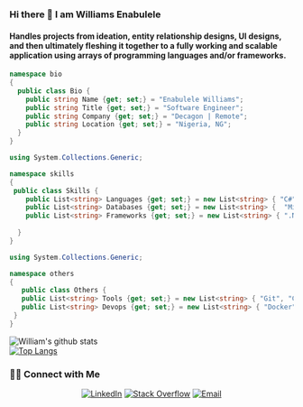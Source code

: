 ### Hi there 👋 I am Williams Enabulele
#### Handles projects from ideation, entity relationship designs, UI designs,  and then ultimately fleshing it together to a fully working and scalable application using arrays of programming languages and/or frameworks.

```c#
namespace bio
{
  public class Bio {
    public string Name {get; set;} = "Enabulele Williams";
    public string Title {get; set;} = "Software Engineer";
    public string Company {get; set;} = "Decagon | Remote";
    public string Location {get; set;} = "Nigeria, NG";
  }
}

```
```c#
using System.Collections.Generic;

namespace skills
{
 public class Skills {
    public List<string> Languages {get; set;} = new List<string> { "C#", "PHP", "Javascript", "Typescript"};
    public List<string> Databases {get; set;} = new List<string> {  "Microsoft SQL", "mySQL", "PostgreSQL", "MongoDB" };
    public List<string> Frameworks {get; set;} = new List<string> { ".Net5", "Blazor", "Lumen/Laravel", "Angular", "React", "Vue" , "Ionic"};
   
  }
}

```

 ```c#
using System.Collections.Generic; 
 
namespace others
{
    public class Others {
    public List<string> Tools {get; set;} = new List<string> { "Git", "Github" "Visual Studio", "Visual Studio Code","Figma", "Ai" };
    public List<string> Devops {get; set;} = new List<string> { "Docker", "GitHub Actions", "Heroku", "AWS" };
  }
}
 
 ```
![William's github stats](https://github-readme-stats.vercel.app/api?username=enabsdigital)</br>
[![Top Langs](https://github-readme-stats.vercel.app/api/top-langs/?username=enabsdigital)](https://github.com/enabsdigital/github-readme-stats)

<h3> 🤝🏻 Connect with Me </h3>

<p align="center">
<a href="https://www.linkedin.com/in/williams-enabulele-aa45a8ab/" target="_blank"><img alt="LinkedIn" src="https://img.shields.io/badge/LinkedIn-@enabsdigital-blue?style=flat&logo=linkedin"></a>
<a href="https://stackoverflow.com/users/11632321/williams" target="_blank"><img alt="Stack Overflow" src="https://img.shields.io/badge/Stackoverflow-enabsdigital-blue?style=flat&logo=stackoverflow"></a>
<a href="mailto:enabsdigital@gmail.com"><img alt="Email" src="https://img.shields.io/badge/Email-enabsdigital@gmail.com-blue?style=flat&logo=gmail"></a>
</p>
<!--
**enabsdigital/enabsdigital** is a ✨ _special_ ✨ repository because its `README.md` (this file) appears on your GitHub profile.

Here are some ideas to get you started:

- 🔭 I’m currently working on ...
- 🌱 I’m currently learning ...
- 👯 I’m looking to collaborate on ...
- 🤔 I’m looking for help with ...
- 💬 Ask me about ...
- 📫 How to reach me: ...
- 😄 Pronouns: ...
- ⚡ Fun fact: ...
-->
